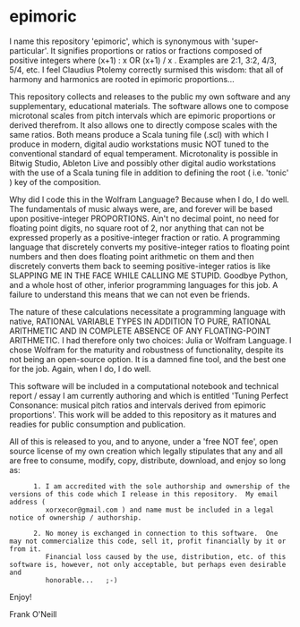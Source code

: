 # epimoric

I name this repository 'epimoric', which is synonymous with 'super-particular'.  It signifies proportions or ratios or fractions composed of positive integers where  (x+1) : x  OR  (x+1) / x .  Examples are 2:1, 3:2, 4/3, 5/4, etc.  I feel Claudius Ptolemy correctly surmised this wisdom: that all of harmony and harmonics are rooted in epimoric proportions...


This repository collects and releases to the public my own software and any supplementary, educational materials.  The software allows one to compose microtonal scales from pitch intervals which are epimoric proportions or derived therefrom.  It also allows one to directly compose scales with the same ratios.  Both means produce a Scala tuning file (.scl) with which I produce in modern, digital audio workstations music NOT tuned to the conventional standard of equal temperament.  Microtonality is possible in Bitwig Studio, Ableton Live and possibly other digital audio workstations with the use of a Scala tuning file in addition to defining the root ( i.e. 'tonic' ) key of the composition.


Why did I code this in the Wolfram Language?  Because when I do, I do well.  The fundamentals of music always were, are, and forever will be based upon positive-integer PROPORTIONS.  Ain't no decimal point, no need for floating point digits, no square root of 2, nor anything that can not be expressed properly as a positive-integer fraction or ratio.  A programming language that discretely converts my positive-integer ratios to floating point numbers and then does floating point arithmetic on them and then discretely converts them back to seeming positive-integer ratios is like SLAPPING ME IN THE FACE WHILE CALLING ME STUPID.  Goodbye Python, and a whole host of other, inferior programming languages for this job.  A failure to understand this means that we can not even be friends.


The nature of these calculations necessitate a programming language with native, RATIONAL VARIABLE TYPES IN ADDITION TO PURE, RATIONAL ARITHMETIC AND IN COMPLETE ABSENCE OF ANY FLOATING-POINT ARITHMETIC.  I had therefore only two choices: Julia or Wolfram Language.  I chose Wolfram for the maturity and robustness of functionality, despite its not being an open-source option.  It is a damned fine tool, and the best one for the job.  Again, when I do, I do well.


This software will be included in a computational notebook and technical report / essay I am currently authoring and which is entitled 'Tuning Perfect Consonance: musical pitch ratios and intervals derived from epimoric proportions'.  This work will be added to this repository as it matures and readies for public consumption and publication.


All of this is released to you, and to anyone, under a 'free NOT fee', open source license of my own creation which legally stipulates that any and all are free to consume, modify, copy, distribute, download, and enjoy so long as: 


          1. I am accredited with the sole authorship and ownership of the versions of this code which I release in this repository.  My email address ( 
             xorxecor@gmail.com ) and name must be included in a legal notice of ownership / authorship. 
          
          2. No money is exchanged in connection to this software.  One may not commercialize this code, sell it, profit financially by it or from it.     
             Financial loss caused by the use, distribution, etc. of this software is, however, not only acceptable, but perhaps even desirable and 
             honorable...   ;-)
             
             
Enjoy!


Frank O'Neill
